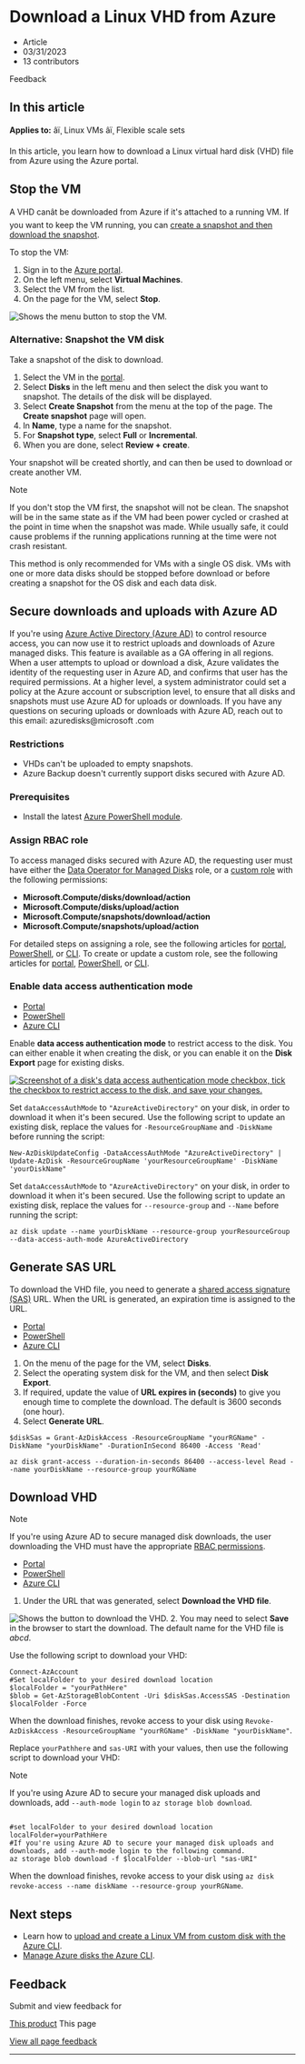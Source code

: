 # Download a Linux VHD from Azure

* Article
* 03/31/2023
* 13 contributors

Feedback

## In this article

**Applies to:** âï¸ Linux VMs âï¸ Flexible scale sets

In this article, you learn how to download a Linux virtual hard disk (VHD) file from Azure using the Azure portal.

## Stop the VM

A VHD canât be downloaded from Azure if it's attached to a running VM. If you want to keep the VM running, you can [create a snapshot and then download the snapshot](#alternative-snapshot-the-vm-disk).

To stop the VM:

1. Sign in to the [Azure portal](https://portal.azure.com/).
2. On the left menu, select **Virtual Machines**.
3. Select the VM from the list.
4. On the page for the VM, select **Stop**.

![Shows the menu button to stop the VM.](media/download-vhd/export-stop.png)

### Alternative: Snapshot the VM disk

Take a snapshot of the disk to download.

1. Select the VM in the [portal](https://portal.azure.com).
2. Select **Disks** in the left menu and then select the disk you want to snapshot. The details of the disk will be displayed.
3. Select **Create Snapshot** from the menu at the top of the page. The **Create snapshot** page will open.
4. In **Name**, type a name for the snapshot.
5. For **Snapshot type**, select **Full** or **Incremental**.
6. When you are done, select **Review + create**.

Your snapshot will be created shortly, and can then be used to download or create another VM.

Note

If you don't stop the VM first, the snapshot will not be clean. The snapshot will be in the same state as if the VM had been power cycled or crashed at the point in time when the snapshot was made. While usually safe, it could cause problems if the running applications running at the time were not crash resistant.

This method is only recommended for VMs with a single OS disk. VMs with one or more data disks should be stopped before download or before creating a snapshot for the OS disk and each data disk.

## Secure downloads and uploads with Azure AD

If you're using [Azure Active Directory (Azure AD)](../../active-directory/fundamentals/active-directory-whatis) to control resource access, you can now use it to restrict uploads and downloads of Azure managed disks. This feature is available as a GA offering in all regions. When a user attempts to upload or download a disk, Azure validates the identity of the requesting user in Azure AD, and confirms that user has the required permissions. At a higher level, a system administrator could set a policy at the Azure account or subscription level, to ensure that all disks and snapshots must use Azure AD for uploads or downloads. If you have any questions on securing uploads or downloads with Azure AD, reach out to this email: azuredisks@microsoft .com

### Restrictions

* VHDs can't be uploaded to empty snapshots.
* Azure Backup doesn't currently support disks secured with Azure AD.

### Prerequisites

* Install the latest [Azure PowerShell module](/en-us/powershell/azure/install-azure-powershell).

### Assign RBAC role

To access managed disks secured with Azure AD, the requesting user must have either the [Data Operator for Managed Disks](../../role-based-access-control/built-in-roles#data-operator-for-managed-disks) role, or a [custom role](../../role-based-access-control/custom-roles-portal) with the following permissions:

* **Microsoft.Compute/disks/download/action**
* **Microsoft.Compute/disks/upload/action**
* **Microsoft.Compute/snapshots/download/action**
* **Microsoft.Compute/snapshots/upload/action**

For detailed steps on assigning a role, see the following articles for [portal](../../role-based-access-control/role-assignments-portal), [PowerShell](../../role-based-access-control/role-assignments-powershell), or [CLI](../../role-based-access-control/role-assignments-cli). To create or update a custom role, see the following articles for [portal](../../role-based-access-control/custom-roles-portal), [PowerShell](../../role-based-access-control/role-assignments-powershell), or [CLI](../../role-based-access-control/role-assignments-cli).

### Enable data access authentication mode

* [Portal](#tabpanel_1_azure-portal)
* [PowerShell](#tabpanel_1_azure-powershell)
* [Azure CLI](#tabpanel_1_azure-cli)

Enable **data access authentication mode** to restrict access to the disk. You can either enable it when creating the disk, or you can enable it on the **Disk Export** page for existing disks.

[![Screenshot of a disk's data access authentication mode checkbox, tick the checkbox to restrict access to the disk, and save your changes.](../../includes/media/disks-azure-ad-upload-download-portal/disks-data-access-auth-mode.png)](../../includes/media/disks-azure-ad-upload-download-portal/disks-data-access-auth-mode.png#lightbox)

Set `dataAccessAuthMode` to `"AzureActiveDirectory"` on your disk, in order to download it when it's been secured. Use the following script to update an existing disk, replace the values for `-ResourceGroupName` and `-DiskName` before running the script:

```
New-AzDiskUpdateConfig -DataAccessAuthMode "AzureActiveDirectory" | Update-AzDisk -ResourceGroupName 'yourResourceGroupName' -DiskName 'yourDiskName"

```

Set `dataAccessAuthMode` to `"AzureActiveDirectory"` on your disk, in order to download it when it's been secured. Use the following script to update an existing disk, replace the values for `--resource-group` and `--Name` before running the script:

```
az disk update --name yourDiskName --resource-group yourResourceGroup --data-access-auth-mode AzureActiveDirectory

```

## Generate SAS URL

To download the VHD file, you need to generate a [shared access signature (SAS)](../../storage/common/storage-sas-overview?toc=/azure/virtual-machines/windows/toc.json) URL. When the URL is generated, an expiration time is assigned to the URL.

* [Portal](#tabpanel_1_azure-portal)
* [PowerShell](#tabpanel_1_azure-powershell)
* [Azure CLI](#tabpanel_1_azure-cli)

1. On the menu of the page for the VM, select **Disks**.
2. Select the operating system disk for the VM, and then select **Disk Export**.
3. If required, update the value of **URL expires in (seconds)** to give you enough time to complete the download. The default is 3600 seconds (one hour).
4. Select **Generate URL**.

```
$diskSas = Grant-AzDiskAccess -ResourceGroupName "yourRGName" -DiskName "yourDiskName" -DurationInSecond 86400 -Access 'Read'

```

```
az disk grant-access --duration-in-seconds 86400 --access-level Read --name yourDiskName --resource-group yourRGName

```

## Download VHD

Note

If you're using Azure AD to secure managed disk downloads, the user downloading the VHD must have the appropriate [RBAC permissions](#assign-rbac-role).

* [Portal](#tabpanel_2_azure-portal)
* [PowerShell](#tabpanel_2_azure-powershell)
* [Azure CLI](#tabpanel_2_azure-cli)

1. Under the URL that was generated, select **Download the VHD file**.

![Shows the button to download the VHD.](media/download-vhd/export-download.png)
2. You may need to select **Save** in the browser to start the download. The default name for the VHD file is *abcd*.

Use the following script to download your VHD:

```
Connect-AzAccount
#Set localFolder to your desired download location
$localFolder = "yourPathHere"
$blob = Get-AzStorageBlobContent -Uri $diskSas.AccessSAS -Destination $localFolder -Force 

```

When the download finishes, revoke access to your disk using `Revoke-AzDiskAccess -ResourceGroupName "yourRGName" -DiskName "yourDiskName"`.

Replace `yourPathhere` and `sas-URI` with your values, then use the following script to download your VHD:

Note

If you're using Azure AD to secure your managed disk uploads and downloads, add `--auth-mode login` to `az storage blob download`.

```

#set localFolder to your desired download location
localFolder=yourPathHere
#If you're using Azure AD to secure your managed disk uploads and downloads, add --auth-mode login to the following command.
az storage blob download -f $localFolder --blob-url "sas-URI"

```

When the download finishes, revoke access to your disk using `az disk revoke-access --name diskName --resource-group yourRGName`.

## Next steps

* Learn how to [upload and create a Linux VM from custom disk with the Azure CLI](upload-vhd).
* [Manage Azure disks the Azure CLI](tutorial-manage-disks).

## Feedback

Submit and view feedback for

[This product](https://feedback.azure.com/d365community/forum/ec2f1827-be25-ec11-b6e6-000d3a4f0f1c)
This page

[View all page feedback](https://github.com/MicrosoftDocs/azure-docs/issues)

---
